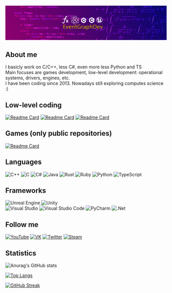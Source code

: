 [![Header](https://github.com/Ivanplat/Ivanplat/blob/main/assets/channels4_banner.jpg)](https://www.youtube.com/channel/UC-_xuBymQHCMbVaQP7_kj9g)  

## About me    
I basicly work on C/C++, less C#, even more less Python and TS  
Main focuses are games development, low-level development: operational systems, drivers, engines, etc.  
I have been coding since 2013. Nowadays still exploring computes science :)  

## Low-level coding    

[![Readme Card](https://github-readme-stats.vercel.app/api/pin/?username=Ivanplat&repo=SFMLEngine)](https://github.com/Ivanplat/SFMLEngine)
[![Readme Card](https://github-readme-stats.vercel.app/api/pin/?username=Ivanplat&repo=My-Operational-System)](https://github.com/Ivanplat/My-Operational-System)
[![Readme Card](https://github-readme-stats.vercel.app/api/pin/?username=Ivanplat&repo=My-Files-Controll-System)](https://github.com/Ivanplat/My-Files-Controll-System)

## Games (only public repositories)  

[![Readme Card](https://github-readme-stats.vercel.app/api/pin/?username=Ivanplat&repo=PlatformerGame)](https://github.com/Ivanplat/PlatformerGame)

## Languages  

![C++](https://img.shields.io/badge/c++-%2300599C.svg?style=for-the-badge&logo=c%2B%2B&logoColor=white)
![C](https://img.shields.io/badge/c-%2300599C.svg?style=for-the-badge&logo=c&logoColor=white)
![C#](https://img.shields.io/badge/c%23-%23239120.svg?style=for-the-badge&logo=c-sharp&logoColor=white)
![Java](https://img.shields.io/badge/java-%23ED8B00.svg?style=for-the-badge&logo=java&logoColor=white)
![Rust](https://img.shields.io/badge/rust-%23000000.svg?style=for-the-badge&logo=rust&logoColor=white)
![Ruby](https://img.shields.io/badge/ruby-%23CC342D.svg?style=for-the-badge&logo=ruby&logoColor=white)
![Python](https://img.shields.io/badge/python-3670A0?style=for-the-badge&logo=python&logoColor=ffdd54)
![TypeScript](https://img.shields.io/badge/typescript-%23007ACC.svg?style=for-the-badge&logo=typescript&logoColor=white)


## Frameworks  
![Unreal Engine](https://img.shields.io/badge/unrealengine-%23313131.svg?style=for-the-badge&logo=unrealengine&logoColor=white)
![Unity](https://img.shields.io/badge/unity-%23000000.svg?style=for-the-badge&logo=unity&logoColor=white)  
![Visual Studio](https://img.shields.io/badge/Visual%20Studio-5C2D91.svg?style=for-the-badge&logo=visual-studio&logoColor=white)
![Visual Studio Code](https://img.shields.io/badge/Visual%20Studio%20Code-0078d7.svg?style=for-the-badge&logo=visual-studio-code&logoColor=white)
![PyCharm](https://img.shields.io/badge/pycharm-143?style=for-the-badge&logo=pycharm&logoColor=black&color=black&labelColor=green)
![.Net](https://img.shields.io/badge/.NET-5C2D91?style=for-the-badge&logo=.net&logoColor=white)



## Follow me 

[![YouTube](https://img.shields.io/badge/-YouTube-090909?style=for-the-badge&logo=YouTube&logoColor=FF0000)](https://www.youtube.com/channel/UC-_xuBymQHCMbVaQP7_kj9g)
[![VK](https://img.shields.io/badge/-VK-090909?style=for-the-badge&logo=appveyor&logo=Vk&logoColor=blue)](https://vk.com/id445781020)
[![Twitter](https://img.shields.io/badge/-Twitter-090909?style=for-the-badge&logo=Twitter)](https://twitter.com/EventGra)
[![Steam](https://img.shields.io/badge/-Steam-090909?style=for-the-badge&logo=Steam)](https://store.steampowered.com/franchise/EventGraphDev)



## Statistics

![Anurag's GitHub stats](https://github-readme-stats.vercel.app/api?username=Ivanplat&count_private=true&theme=dark)

[![Top Langs](https://github-readme-stats.vercel.app/api/top-langs/?username=Ivanplat&layout=compact&theme=dark)](https://github.com/anuraghazra/github-readme-stats)

[![GitHub Streak](https://github-readme-streak-stats.herokuapp.com/?user=Ivanplat&theme=dark)](https://git.io/streak-stats)